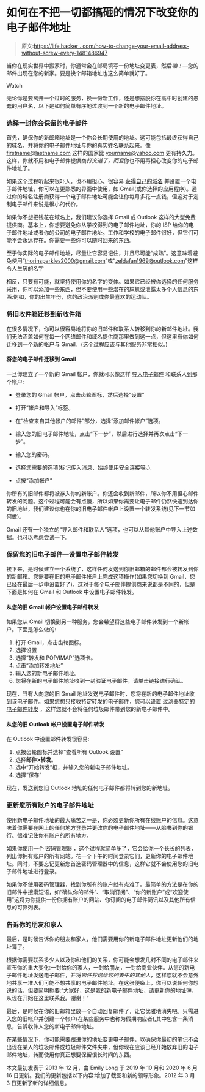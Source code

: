 # 如何在不把一切都搞砸的情况下改变你的电子邮件地址

> 原文:[https://life hacker . com/how-to-change-your-email-address-without-screw-every-1481486947](https://lifehacker.com/how-to-change-your-email-address-without-screwing-every-1481486947)

当你在现实世界中搬家时，你通常会在邮局填写一份地址变更表，然后*嘣！*—您的邮件出现在您的新家。要是换个邮箱地址也这么简单就好了。

Watch

无论你是要离开一个过时的服务，换一份新工作，还是想摆脱你在高中时创建的愚蠢的用户名，以下是如何简单有序地过渡到一个新的电子邮件地址。

### **选择一封你会保留的电子邮件**

首先，确保你的新邮箱地址是一个你会长期使用的地址。这可能包括最终获得自己的域名，并将你的电子邮件地址与你的真实姓名联系起来。像 firstname@lastname.com 这样的国家比 yourname@yahoo.com 更有持久力。这样，你就不用和电子邮件提供商*打交道了，而且*你也不用再担心改变你的电子邮件地址了。

如果这个过程听起来很吓人，也不用担心。很容易 [获得自己的域名](http://lifehacker.com/five-best-domain-name-registrars-5943452) 并设置一个电子邮件地址，你可以在更熟悉的界面中使用，如 Gmail(或你选择的应用程序)。通过你的域名注册商获得一个电子邮件地址可能会让你每月多花一点钱，但这对于定制电子邮件来说是很小的代价。

如果你不想把钱花在域名上，我们建议你选择 Gmail 或 Outlook 这样的大型免费提供商。基本上，你想要避免你从学校得到的电子邮件地址，你的 ISP 给你的电子邮件地址或者你的公司的电子邮件地址。工作和学校的电子邮件很好，但它们可能不会永远存在。你需要一些你可以随时回来的东西。

至于你实际的电子邮件地址，尽量让它容易记住，并且尽可能“成熟”。这意味着避免使用“thorinsparkles2000@gmail.com”或“zeldafan1969@outlook.com”这样令人生厌的名字

相反，只要有可能，就坚持使用你的名字的变体。如果它已经被你选择的任何服务采用，你可以添加一些东西，但不要使用一些潜在的尴尬或泄露太多个人信息的东西:例如，你的出生年份，你的政治派别或你最喜欢的运动队。

### **将旧收件箱迁移到新收件箱**

在很多情况下，你可以很容易地将你的旧邮件和联系人转移到你的新邮件地址。我们无法涵盖如何在每一个网络邮件和域名提供商那里做到这一点，但这里有你如何迁移到一个新的帐户与 Gmail。(这个过程应该与其他服务非常相似。)

#### **将您的电子邮件迁移到 Gmail**

一旦你建立了一个新的 Gmail 帐户，你就可以像这样 [导入电子邮件](https://support.google.com/mail/answer/21289) 和联系人到那个帐户:

*   登录您的 Gmail 帐户，点击齿轮图标，然后选择“设置”
*   打开“帐户和导入”标签。
*   在“检查来自其他帐户的邮件”部分，选择“添加邮件帐户”选项。

*   输入您的旧电子邮件地址，点击“下一步”，然后进行选择并再次点击“下一步”。
*   输入您的密码。
*   选择您需要的选项(标记传入消息、始终使用安全连接等。).

*   点按“添加帐户”

你所有的旧邮件都将被存入你的新账户。你还会收到新邮件，所以你不用担心邮件转发的问题。这个过程可能会有点慢，所以如果你需要让电子邮件仍然快速到达你的旧地址，我们建议你也在你的旧电子邮件帐户上设置一个转发系统(见下一节如何做)。

Gmail 还有一个独立的“导入邮件和联系人”选项，也可以从其他账户中导入上述数据。也可以考虑尝试一下。

### **保留您的旧电子邮件—设置电子邮件转发**

接下来，是时候建立一个系统了，这样任何发送到你旧邮箱的邮件都会被转发到你的新邮箱。您需要在旧的电子邮件帐户上完成这项操作(如果您切换到 Gmail，您已经在最后一步中设置好了)。这对于每个电子邮件提供商来说都是不同的，但是下面是如何在 Gmail 和 Outlook 中设置电子邮件转发。

#### **从您的旧 Gmail 帐户设置电子邮件转发**

如果您从 Gmail 切换到另一种服务，您会希望将这些电子邮件转发到一个新帐户。下面是怎么做的:

1.  打开 Gmail，点击齿轮图标。
2.  选择设置
3.  选择“转发和 POP/IMAP”选项卡。
4.  点击“添加转发地址”
5.  输入您的新电子邮件地址。
6.  您将在新的电子邮件地址收到一封验证电子邮件，请单击链接进行确认。

现在，当有人向您的旧 Gmail 地址发送电子邮件时，您将在新的电子邮件地址收到该电子邮件。如果您想只接收特定转发的电子邮件，您可以设置 [过滤器特定的电子邮件转发](http://lifehacker.com/how-to-migrate-email-from-one-gmail-account-to-another-5521065) ，这样您就不会将任何垃圾邮件带到您的新电子邮件中。

#### **从您的旧 Outlook 帐户设置电子邮件转发**

在 Outlook 中设置邮件转发很容易:

1.  点按齿轮图标并选择“查看所有 Outlook 设置”
2.  选择**邮件>转发**。
3.  选中“开始转发”框，并输入您的新电子邮件地址。
4.  选择“保存”

现在，发送到您旧 Outlook 地址的任何电子邮件都将转到您的新地址。

### **更新您所有账户的电子邮件地址**

使用新电子邮件地址的最大痛苦之一是，你必须更新你所有在线账户的信息。这意味着你需要在网上的任何地方登录并更改你的电子邮件地址——从脸书到你的银行。很难记住你有账户的所有地方。

如果你使用一个 [密码管理器](https://lifehacker.com/the-five-best-password-managers-5529133) ，这个过程就简单多了，它会给你一个长长的列表，列出你拥有账户的所有网站。花一个下午的时间登录它们，更新你的电子邮件地址。同时，不要忘记更新您首选密码管理器中的信息，这样它就不会使用您的旧电子邮件地址进行登录。

如果你不使用密码管理器，找到你所有的账户就有点难了。最简单的方法是在你的旧邮件中搜索短语，如“确认你的邮件”、“取消订阅”、“你的新账户”或“欢迎使用”这将为你提供一份你拥有账户的网站、你订阅的电子邮件简讯以及其他所有信息的可靠列表。

### **告诉你的朋友和家人**

最后，是时候告诉你的朋友和家人，他们需要用你的新电子邮件地址更新他们的地址簿了。

根据你需要联系多少人以及你和他们的关系，你可能会想发几封不同的电子邮件来宣布你的重大变化:一封给你的家人，一封给朋友，一封给商业伙伴。从您的新电子邮件地址发送电子邮件，并将*密件抄送给您列表中的其他人*，这样您就不会意外地共享一堆人们可能不想共享的电子邮件地址。在这张便条上，你可以说任何你想说的话，但要简明扼要:“大家好，这是我的新电子邮件地址，请更新你的地址簿，从现在开始在这里联系我。谢谢！”

最后，是时候在你的旧邮箱里放一个自动回复邮件了，让它优雅地消失吧。只需进入您的旧帐户并创建一个帐户(在某些服务中也称为假期响应者),其中包含一条消息，告诉收件人您的新电子邮件地址。

在某些情况下，你可能需要跟进你的地址变更电子邮件，以确保你最初的笔记不会出现在某人的垃圾邮件或垃圾邮件文件夹中，但你现在应该已经开始放弃旧的电子邮件地址，转而使用你真正想要保留很长时间的东西。

本文最初发表于 2013 年 12 月，由 Emily Long 于 2019 年 10 月和 2020 年 6 月 16 日更新。我们的更新包括以下内容:增加了截图和新的领导形象。2012 年 3 月 3 日更新了新的详细信息。